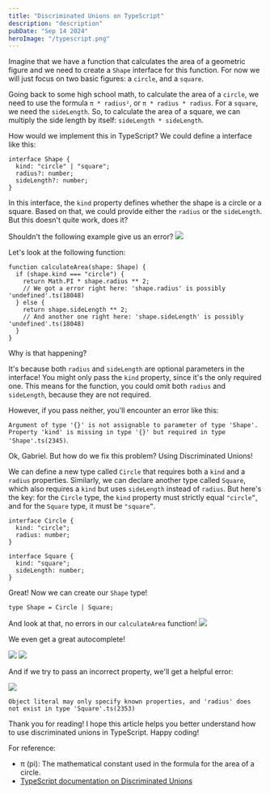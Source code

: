 ```yaml
---
title: "Discriminated Unions on TypeScript"
description: "description"
pubDate: "Sep 14 2024"
heroImage: "/typescript.png"
---
```


Imagine that we have a function that calculates the area of ​​a geometric figure and we need to create a `Shape` interface for this function. For now we will just focus on two basic figures: a `circle`, and a `square`.

Going back to some high school math, to calculate the area of a `circle`, we need to use the formula `π * radius²`, or `π * radius * radius`. For a `square`, we need the `sideLength`. So, to calculate the area of a square, we can multiply the side length by itself: `sideLength * sideLength`.

How would we implement this in TypeScript? We could define a interface like this:

```tsx
interface Shape {
  kind: "circle" | "square";
  radius?: number;
  sideLength?: number;
}
```

In this interface, the `kind` property defines whether the shape is a circle or a square. Based on that, we could provide either the `radius` or the `sideLength`. But this doesn't quite work, does it?

Shouldn't the following example give us an error?
<img src="/calculate-area-function-no-error-example.png" />

Let's look at the following function:

```tsx
function calculateArea(shape: Shape) {
  if (shape.kind === "circle") {
    return Math.PI * shape.radius ** 2;
    // We got a error right here: 'shape.radius' is possibly 'undefined'.ts(18048)
  } else {
    return shape.sideLength ** 2;
    // And another one right here: 'shape.sideLength' is possibly 'undefined'.ts(18048)
  }
}
```

Why is that happening?

It's because both `radius` and `sideLength` are optional parameters in the interface! You might only pass the `kind` property, since it's the only required one. This means for the function, you could omit both `radius` and `sideLength`, because they are not required.

However, if you pass neither, you'll encounter an error like this:

`Argument of type '{}' is not assignable to parameter of type 'Shape'. Property 'kind' is missing in type '{}' but required in type 'Shape'.ts(2345)`.

Ok, Gabriel. But how do we fix this problem? Using <span class="font-bold">Discriminated Unions!</span>

We can define a new type called `Circle` that requires both a `kind` and a `radius` properties. Similarly, we can declare another type called `Square`, which also requires a `kind` but uses `sideLength` instead of `radius`. But here's the key: for the `Circle` type, the `kind` property must strictly equal `"circle”`, and for the `Square` type, it must be `"square”`.

```tsx
interface Circle {
  kind: "circle";
  radius: number;
}

interface Square {
  kind: "square";
  sideLength: number;
}
```

Great! Now we can create our `Shape` type!

```tsx
type Shape = Circle | Square;
```

And look at that, no errors in our `calculateArea` function!
<img src="/no-errors-calculate-area-function.png" />

We even get a great autocomplete!

<img src="/calculate-area-function-with-auto-complete.png" />
<img src="/calculate-area-function-radius-autocomplete.png" />

And if we try to pass an incorrect property, we'll get a helpful error:

<img src="/calculate-area-function-radius-error-on-square-type.png" />

`Object literal may only specify known properties, and 'radius' does not exist in type 'Square'.ts(2353)`

Thank you for reading! I hope this article helps you better understand how to use discriminated unions in TypeScript. Happy coding!

For reference:

- <span class="font-bold">π (pi)</span>: The mathematical constant used in the formula for the area of a circle.
- <a target="_blank" href="https://www.typescriptlang.org/docs/handbook/2/narrowing.html#discriminated-unions" class="dark:text-white dark:hover:text-gray-100">TypeScript documentation on Discriminated Unions</a>
